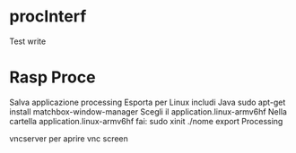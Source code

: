 # procInterf
Test write

# Rasp Proce

Salva applicazione processing
Esporta per Linux includi Java
sudo apt-get install matchbox-window-manager
Scegli il application.linux-armv6hf
Nella cartella application.linux-armv6hf fai:
sudo xinit ./nome export Processing


vncserver per aprire vnc screen
